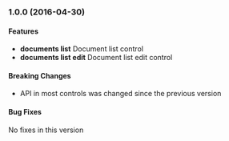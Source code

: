 <a name="1.0.0"></a>
### 1.0.0 (2016-04-30)

#### Features
* **documents list** Document list control 
* **documents list edit** Document list edit control

#### Breaking Changes
* API in most controls was changed since the previous version

#### Bug Fixes
No fixes in this version 
